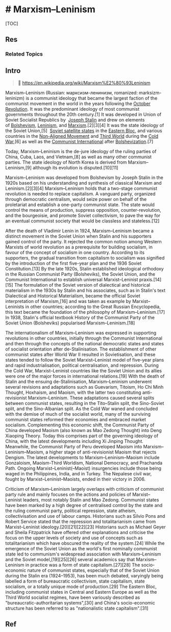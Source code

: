 # # Marxism–Leninism

[TOC]



## Res
### Related Topics



## Intro
> 🔗 https://en.wikipedia.org/wiki/Marxism%E2%80%93Leninism

Marxism–Leninism (Russian: марксизм-ленинизм, romanized: marksizm-leninizm) is a communist ideology that became the largest faction of the communist movement in the world in the years following the [October Revolution](https://en.wikipedia.org/wiki/October_Revolution "October Revolution"). It was the predominant ideology of most communist governments throughout the 20th century.[1] It was developed in Union of Soviet Socialist Republics by  [Joseph Stalin](https://en.wikipedia.org/wiki/Joseph_Stalin "Joseph Stalin") and drew on elements of [Bolshevism](https://en.wikipedia.org/wiki/Bolshevism "Bolshevism"), [Leninism](https://en.wikipedia.org/wiki/Leninism "Leninism"), and [Marxism](https://en.wikipedia.org/wiki/Marxism "Marxism").[2][3][4] It was the state ideology of the Soviet Union,[5]  [Soviet satellite states](https://en.wikipedia.org/wiki/Soviet_satellite_states "Soviet satellite states") in the [Eastern Bloc](https://en.wikipedia.org/wiki/Eastern_Bloc "Eastern Bloc"), and various countries in the [Non-Aligned Movement](https://en.wikipedia.org/wiki/Non-Aligned_Movement "Non-Aligned Movement") and [Third World](https://en.wikipedia.org/wiki/Third_World "Third World") during the [Cold War](https://en.wikipedia.org/wiki/Cold_War "Cold War"),[6] as well as the [Communist International](https://en.wikipedia.org/wiki/Communist_International "Communist International") after [Bolshevization](https://en.wikipedia.org/wiki/Bolshevization "Bolshevization").[7]

Today, Marxism–Leninism is the de-jure ideology of the ruling parties of China, Cuba, Laos, and Vietnam,[8] as well as many other communist parties. The state ideology of North Korea is derived from Marxism–Leninism,[9] although its evolution is disputed.[10][11]

Marxism–Leninism was developed from Bolshevism by Joseph Stalin in the 1920s based on his understanding and synthesis of classical Marxism and Leninism.[2][3][4] Marxism–Leninism holds that a two-stage communist revolution is needed to replace capitalism. A vanguard party, organized through democratic centralism, would seize power on behalf of the proletariat and establish a one-party communist state. The state would control the means of production, suppress opposition, counter-revolution, and the bourgeoisie, and promote Soviet collectivism, to pave the way for an eventual communist society that would be classless and stateless.[12]

After the death of Vladimir Lenin in 1924, Marxism–Leninism became a distinct movement in the Soviet Union when Stalin and his supporters gained control of the party. It rejected the common notion among Western Marxists of world revolution as a prerequisite for building socialism, in favour of the concept of socialism in one country. According to its supporters, the gradual transition from capitalism to socialism was signified by the introduction of the first five-year plan and the 1936 Soviet Constitution.[13] By the late 1920s, Stalin established ideological orthodoxy in the Russian Communist Party (Bolsheviks), the Soviet Union, and the Communist International to establish universal Marxist–Leninist praxis.[14][15] The formulation of the Soviet version of dialectical and historical materialism in the 1930s by Stalin and his associates, such as in Stalin's text Dialectical and Historical Materialism, became the official Soviet interpretation of Marxism,[16] and was taken as example by Marxist–Leninists in other countries; according to the Great Russian Encyclopedia, this text became the foundation of the philosophy of Marxism–Leninism.[17] In 1938, Stalin's official textbook History of the Communist Party of the Soviet Union (Bolsheviks) popularised Marxism–Leninism.[18]

The internationalism of Marxism–Leninism was expressed in supporting revolutions in other countries, initially through the Communist International and then through the concepts of the national democratic states and states of socialist orientation after de-Stalinisation. The establishment of other communist states after World War II resulted in Sovietisation, and these states tended to follow the Soviet Marxist–Leninist model of five-year plans and rapid industrialisation, political centralisation, and repression. During the Cold War, Marxist–Leninist countries like the Soviet Union and its allies were one of the major forces in international relations.[19] With the death of Stalin and the ensuing de-Stalinisation, Marxism–Leninism underwent several revisions and adaptations such as Guevarism, Titoism, Ho Chi Minh Thought, Hoxhaism, and Maoism, with the latter two constituting anti-revisionist Marxism–Leninism. These adaptations caused several splits between communist states, resulting in the Tito–Stalin split, the Sino-Soviet split, and the Sino-Albanian split. As the Cold War waned and concluded with the demise of much of the socialist world, many of the surviving communist states reformed their economies and embraced market socialism. Complementing this economic shift, the Communist Party of China developed Maoism (also known as Mao Zedong Thought) into Deng Xiaoping Theory. Today this comprises part of the governing ideology of China, with the latest developments including Xi Jinping Thought. Meanwhile, the Communist Party of Peru developed Maoism into Marxism–Leninism–Maoism, a higher stage of anti-revisionist Maoism that rejects Dengism. The latest developments to Marxism–Leninism–Maoism include Gonzaloism, Maoism-Third Worldism, National Democracy, and Prachanda Path. Ongoing Marxist–Leninist(–Maoist) insurgencies include those being waged in the Philippines, India, and in Turkey. The Nepalese civil war, fought by Marxist–Leninist–Maoists, ended in their victory in 2006.

Criticism of Marxism–Leninism largely overlaps with criticism of communist party rule and mainly focuses on the actions and policies of Marxist–Leninist leaders, most notably Stalin and Mao Zedong. Communist states have been marked by a high degree of centralised control by the state and the ruling communist party, political repression, state atheism, collectivisation and use of labour camps. Historians such as Silvio Pons and Robert Service stated that the repression and totalitarianism came from Marxist–Leninist ideology.[20][21][22][23] Historians such as Michael Geyer and Sheila Fitzpatrick have offered other explanations and criticise the focus on the upper levels of society and use of concepts such as totalitarianism which have obscured the reality of the system.[24] While the emergence of the Soviet Union as the world's first nominally communist state led to communism's widespread association with Marxism–Leninism and the Soviet model,[19][25][26] several academics say that Marxism–Leninism in practice was a form of state capitalism.[27][28] The socio-economic nature of communist states, especially that of the Soviet Union during the Stalin era (1924–1953), has been much debated, varyingly being labelled a form of bureaucratic collectivism, state capitalism, state socialism, or a totally unique mode of production.[29] The Eastern Bloc, including communist states in Central and Eastern Europe as well as the Third World socialist regimes, have been variously described as "bureaucratic-authoritarian systems",[30] and China's socio-economic structure has been referred to as "nationalistic state capitalism".[31]



## Ref
